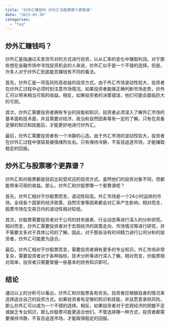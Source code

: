 ```yaml
---
title: "炒外汇赚钱吗 炒外汇与股票哪个更靠谱"
date: "2023-03-30"
categories: 
  - "faq"
---
```


## 炒外汇赚钱吗？

炒外汇是指通过买卖货币对的方式进行投资，以从汇率的变化中赚取利润。对于那些想在金融市场中寻找投资机会的人来说，炒外汇似乎是一个不错的选择。但是，许多人对于炒外汇到底能否赚钱有不同的看法。

首先，炒外汇是一项高风险高收益的投资方式。由于外汇市场波动性较大，投资者在炒外汇过程中必须时刻注意市场情况。如果投资者能够正确判断市场走势，炒外汇可以带来相当可观的收益。相反，如果投资者的决策错误，他们可能会面临巨大的亏损。

其次，炒外汇需要投资者拥有专业的技能和知识。投资者必须深入了解外汇市场的基本面和技术面，并且需要对经济、政治和自然因素等有一定的了解。只有在具备足够的知识和技能后，才能更好地进行炒外汇。

最后，炒外汇需要投资者有一个冷静的心态。由于外汇市场的波动性较大，投资者在炒外汇过程中很容易被情绪所左右。只有保持冷静，不盲目追逐市场，才能赚取稳定的回报。

## 炒外汇与股票哪个更靠谱？

炒外汇和炒股票都是目前比较受欢迎的投资方式。虽然他们的投资对象不同，但都能带来可观的收益。那么，炒外汇和炒股票哪一个更靠谱呢？

首先，炒外汇相对于炒股票而言，波动性较高。外汇市场是一个24小时运转的市场，全球各个国家的经济政策、自然灾害等因素都会对汇率产生影响。相对而言，股票市场在交易日内的波动性相对较低。

其次，炒股票需要投资者对于公司的财务报表、行业动态等进行深入的分析研究。相对而言，炒外汇需要投资者对于宏观经济的政策走向、市场情况等进行研究，并不需要太多对于具体公司的了解。因此，对于那些没有时间精力进行公司分析的投资者，炒外汇可能更为适合。

最后，炒外汇相对于炒股票而言，需要投资者拥有更多的专业知识。外汇市场非常复杂，需要投资者对于各种指标、技术分析等进行深入了解。相对而言，炒股票相对简单，投资者只需要掌握一些基本的财务知识即可。

## 结论

通过以上的分析可以看出，炒外汇和炒股票各有优劣。投资者应根据自身的情况来选择适合自己的投资方式。如果投资者有足够的知识和技能，并且愿意承担风险，那么炒外汇可以成为一个不错的选择。相反，如果投资者对于宏观经济的把握不足或缺乏专业知识，那么炒股票可能更适合他们。不管选择哪一种方式，投资者都需要保持冷静，不盲目追逐市场，才能取得稳定的回报。
